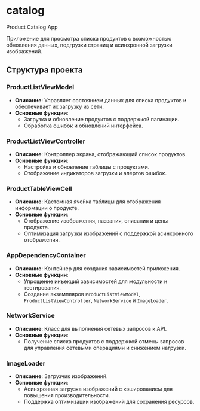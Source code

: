 # catalog
Product Catalog App

Приложение для просмотра списка продуктов с возможностью обновления данных, подгрузки страниц и асинхронной загрузки изображений.

## Структура проекта

### ProductListViewModel

- **Описание**: Управляет состоянием данных для списка продуктов и обеспечивает их загрузку из сети.
- **Основные функции**:
  - Загрузка и обновление продуктов с поддержкой пагинации.
  - Обработка ошибок и обновлений интерфейса.

### ProductListViewController

- **Описание**: Контроллер экрана, отображающий список продуктов.
- **Основные функции**:
  - Настройка и обновление таблицы с продуктами.
  - Отображение индикаторов загрузки и алертов ошибок.

### ProductTableViewCell

- **Описание**: Кастомная ячейка таблицы для отображения информации о продукте.
- **Основные функции**: 
  - Отображение изображения, названия, описания и цены продукта.
  - Оптимизация загрузки изображений с поддержкой асинхронного отображения.

### AppDependencyContainer

- **Описание**: Контейнер для создания зависимостей приложения.
- **Основные функции**:
  - Упрощение инъекций зависимостей для модульности и тестирования.
  - Создание экземпляров `ProductListViewModel`, `ProductListViewController`, `NetworkService` и `ImageLoader`.

### NetworkService

- **Описание**: Класс для выполнения сетевых запросов к API.
- **Основные функции**:
  - Получение списка продуктов с поддержкой отмены запросов для управления сетевыми операциями и снижением нагрузки.

### ImageLoader

- **Описание**: Загрузчик изображений.
- **Основные функции**:
  - Асинхронная загрузка изображений с кэшированием для повышения производительности.
  - Поддержка оптимизации изображений для сохранения ресурсов.
